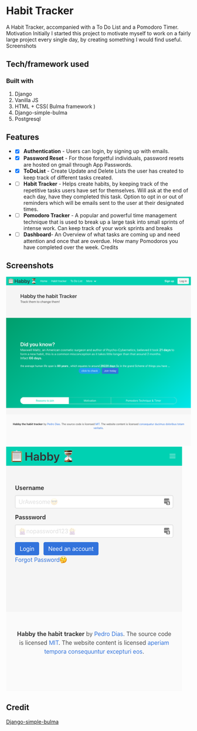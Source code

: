 # Habit Tracker
A Habit Tracker, accompanied with a To Do List and a Pomodoro Timer.
Motivation
Initially I started this project to motivate myself to work on a fairly large project every single day, by creating something I would find useful.
Screenshots


## Tech/framework used
### Built with
1. Django 
1. Vanilla JS
1. HTML + CSS( Bulma framework )
1. Django-simple-bulma
1. Postgresql

## Features
* - [x] **Authentication** - Users can login, by signing up with emails. 

* - [x] **Password Reset** - For those forgetful individuals, password resets are hosted on gmail through App Passwords. 

* - [x] **ToDoList** - Create Update and Delete Lists the user has created to keep track of different tasks created.

* - [ ] **Habit Tracker** - Helps create habits, by keeping track of the repetitive tasks users have set for themselves. Will ask at the end of each day, have they completed this task. Option to opt in or out of reminders which will be emails sent to the user at their designated times.

* - [ ] **Pomodoro Tracker** - A popular and powerful time management technique that is used to break up a large task into small sprints of intense work. Can keep track of your work sprints and breaks

* - [ ] **Dashboard**- An Overview of what tasks are coming up and need attention and once that are overdue. How many Pomodoros you have completed over the week. 
Credits

## Screenshots

![Image of HomeScreen](https://github.com/Pedro-D13/Habits/blob/master/Habby_HomePage.png)
![Image of Login Page](https://github.com/Pedro-D13/Habits/blob/master/Habby_Login_page.png)



## Credit
[Django-simple-bulma](https://github.com/python-discord/django-simple-bulma)


